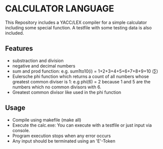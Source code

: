 # CALCULATOR LANGUAGE
This Repository includes a YACC/LEX compiler for a simple calculator including some special function. A testfile with some testing data is also included.
## Features
- substraction and division
- negative and decimal numbers
- sum and prod function: e.g. sum1to10(i) = 1+2+3+4+5+6+7+8+9+10 (∑)
- Eulersche phi function which returns a count of all numbers whose greatest 
 common diviser is 1: e.g phi(6) = 2 because 1 and 5 are the numbers which no common divisors with 6.
- Greatest common divisor like used in the phi function

## Usage
- Compile using makefile (make all)
- Execute the calc.exe: You can execute with a testfile or just input via console.
- Program execution stops when any error occurs
- Any input should be terminated using an 'E'-Token